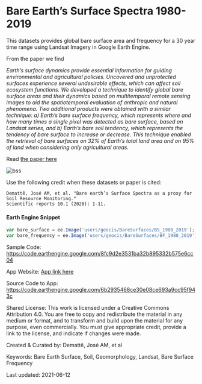 # Bare Earth’s Surface Spectra 1980-2019

This datasets provides global bare surface area and frequency for a 30 year time range using Landsat Imagery in Google Earth Engine.


From the paper we find

*Earth’s surface dynamics provide essential information for guiding environmental and agricultural policies. Uncovered and unprotected surfaces experience several undesirable effects, which can affect soil ecosystem functions. We developed a technique to identify global bare surface areas and their dynamics based on multitemporal remote sensing images to aid the spatiotemporal evaluation of anthropic and natural phenomena. Two additional products were obtained with a similar technique: a) Earth’s bare surface frequency, which represents where and how many times a single pixel was detected as bare surface, based on Landsat series, and b) Earth’s bare soil tendency, which represents the tendency of bare surface to increase or decrease. This technique enabled the retrieval of bare surfaces on 32% of Earth’s total land area and on 95% of land when considering only agricultural areas.*

Read [the paper here](https://www.nature.com/articles/s41598-020-61408-1)

![bss](https://user-images.githubusercontent.com/6677629/121795301-1a05ea80-cbd5-11eb-8505-8d275ca64953.gif)

Use the following credit when these datasets or paper is cited:

```
Demattê, José AM, et al. "Bare earth’s Surface Spectra as a proxy for Soil Resource Monitoring."
Scientific reports 10.1 (2020): 1-11.
```

#### Earth Engine Snippet

```js
var bare_surface = ee.Image('users/geocis/BareSurfaces/BS_1980_2019');
var bare_frequency = ee.Image('users/geocis/BareSurfaces/BF_1980_2019');
```

Sample Code: https://code.earthengine.google.com/8fc9d2e3531ba32b895332b575e6cc04

App Website: [App link here](https://geocis.users.earthengine.app/view/bare-surfaces)

Source Code to App: https://code.earthengine.google.com/6b2935468ce30e08ce693a9cc95f943c

Shared License:
This work is licensed under a Creative Commons Attribution 4.0. You are free to copy and redistribute the material in any medium or format, and to transform and build upon the material for any purpose, even commercially. You must give appropriate credit, provide a link to the license, and indicate if changes were made.

Created & Curated by: Demattê, José AM, et al

Keywords: Bare Earth Surface, Soil, Geomorphology, Landsat, Bare Surface Frequency

Last updated: 2021-06-12

